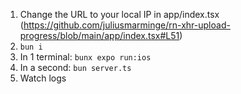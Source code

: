 1. Change the URL to your local IP in app/index.tsx (https://github.com/juliusmarminge/rn-xhr-upload-progress/blob/main/app/index.tsx#L51)
2. `bun i`
3. In 1 terminal: `bunx expo run:ios`
4. In a second: `bun server.ts`
5. Watch logs
